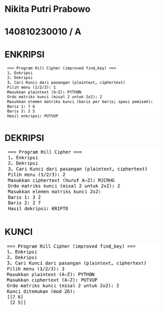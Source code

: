 # Nikita Putri Prabowo
# 140810230010 / A

# ENKRIPSI
![ENKRIPSI](images/enkripsi.png)

# DEKRIPSI
![DEKRIPSI](images/dekripsi.png)

# KUNCI
![KUNCI](images/kunci.png)